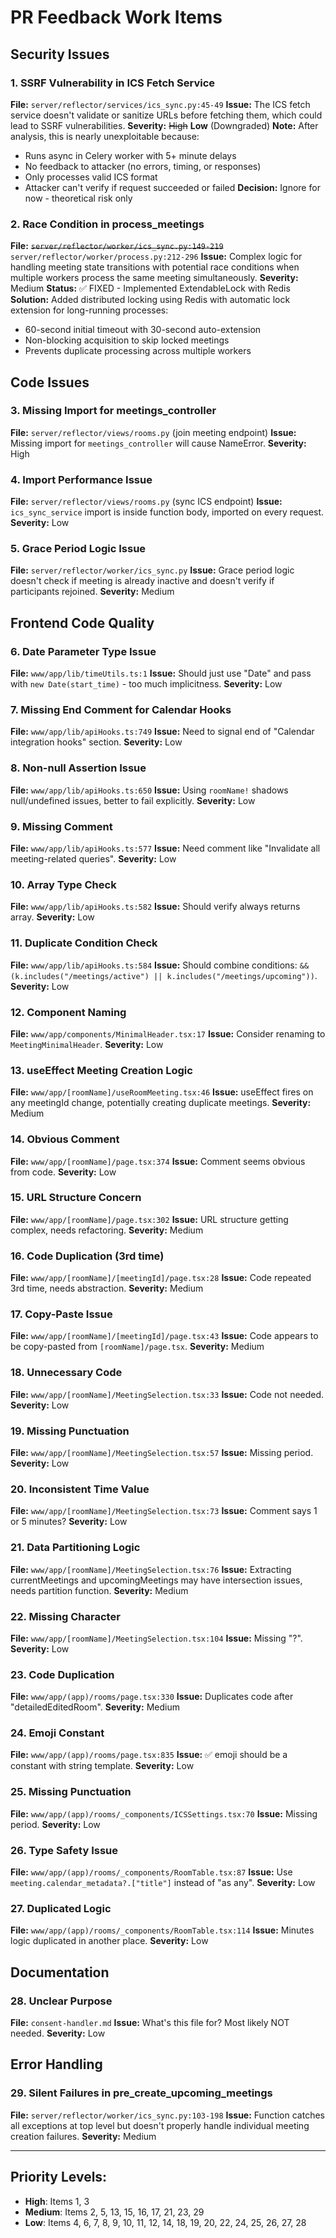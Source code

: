 # PR Feedback Work Items

## Security Issues

### 1. SSRF Vulnerability in ICS Fetch Service
**File:** `server/reflector/services/ics_sync.py:45-49`
**Issue:** The ICS fetch service doesn't validate or sanitize URLs before fetching them, which could lead to SSRF vulnerabilities.
**Severity:** ~~High~~ **Low** (Downgraded)
**Note:** After analysis, this is nearly unexploitable because:
- Runs async in Celery worker with 5+ minute delays
- No feedback to attacker (no errors, timing, or responses)
- Only processes valid ICS format
- Attacker can't verify if request succeeded or failed
**Decision:** Ignore for now - theoretical risk only

### 2. Race Condition in process_meetings
**File:** ~~`server/reflector/worker/ics_sync.py:149-219`~~ `server/reflector/worker/process.py:212-296`
**Issue:** Complex logic for handling meeting state transitions with potential race conditions when multiple workers process the same meeting simultaneously.
**Severity:** Medium
**Status:** ✅ FIXED - Implemented ExtendableLock with Redis
**Solution:** Added distributed locking using Redis with automatic lock extension for long-running processes:
- 60-second initial timeout with 30-second auto-extension
- Non-blocking acquisition to skip locked meetings
- Prevents duplicate processing across multiple workers

## Code Issues

### 3. Missing Import for meetings_controller
**File:** `server/reflector/views/rooms.py` (join meeting endpoint)
**Issue:** Missing import for `meetings_controller` will cause NameError.
**Severity:** High

### 4. Import Performance Issue
**File:** `server/reflector/views/rooms.py` (sync ICS endpoint)
**Issue:** `ics_sync_service` import is inside function body, imported on every request.
**Severity:** Low

### 5. Grace Period Logic Issue
**File:** `server/reflector/worker/ics_sync.py`
**Issue:** Grace period logic doesn't check if meeting is already inactive and doesn't verify if participants rejoined.
**Severity:** Medium

## Frontend Code Quality

### 6. Date Parameter Type Issue
**File:** `www/app/lib/timeUtils.ts:1`
**Issue:** Should just use "Date" and pass with `new Date(start_time)` - too much implicitness.
**Severity:** Low

### 7. Missing End Comment for Calendar Hooks
**File:** `www/app/lib/apiHooks.ts:749`
**Issue:** Need to signal end of "Calendar integration hooks" section.
**Severity:** Low

### 8. Non-null Assertion Issue
**File:** `www/app/lib/apiHooks.ts:650`
**Issue:** Using `roomName!` shadows null/undefined issues, better to fail explicitly.
**Severity:** Low

### 9. Missing Comment
**File:** `www/app/lib/apiHooks.ts:577`
**Issue:** Need comment like "Invalidate all meeting-related queries".
**Severity:** Low

### 10. Array Type Check
**File:** `www/app/lib/apiHooks.ts:582`
**Issue:** Should verify always returns array.
**Severity:** Low

### 11. Duplicate Condition Check
**File:** `www/app/lib/apiHooks.ts:584`
**Issue:** Should combine conditions: `&& (k.includes("/meetings/active") || k.includes("/meetings/upcoming"))`.
**Severity:** Low

### 12. Component Naming
**File:** `www/app/components/MinimalHeader.tsx:17`
**Issue:** Consider renaming to `MeetingMinimalHeader`.
**Severity:** Low

### 13. useEffect Meeting Creation Logic
**File:** `www/app/[roomName]/useRoomMeeting.tsx:46`
**Issue:** useEffect fires on any meetingId change, potentially creating duplicate meetings.
**Severity:** Medium

### 14. Obvious Comment
**File:** `www/app/[roomName]/page.tsx:374`
**Issue:** Comment seems obvious from code.
**Severity:** Low

### 15. URL Structure Concern
**File:** `www/app/[roomName]/page.tsx:302`
**Issue:** URL structure getting complex, needs refactoring.
**Severity:** Medium

### 16. Code Duplication (3rd time)
**File:** `www/app/[roomName]/[meetingId]/page.tsx:28`
**Issue:** Code repeated 3rd time, needs abstraction.
**Severity:** Medium

### 17. Copy-Paste Issue
**File:** `www/app/[roomName]/[meetingId]/page.tsx:43`
**Issue:** Code appears to be copy-pasted from `[roomName]/page.tsx`.
**Severity:** Medium

### 18. Unnecessary Code
**File:** `www/app/[roomName]/MeetingSelection.tsx:33`
**Issue:** Code not needed.
**Severity:** Low

### 19. Missing Punctuation
**File:** `www/app/[roomName]/MeetingSelection.tsx:57`
**Issue:** Missing period.
**Severity:** Low

### 20. Inconsistent Time Value
**File:** `www/app/[roomName]/MeetingSelection.tsx:73`
**Issue:** Comment says 1 or 5 minutes?
**Severity:** Low

### 21. Data Partitioning Logic
**File:** `www/app/[roomName]/MeetingSelection.tsx:76`
**Issue:** Extracting currentMeetings and upcomingMeetings may have intersection issues, needs partition function.
**Severity:** Medium

### 22. Missing Character
**File:** `www/app/[roomName]/MeetingSelection.tsx:104`
**Issue:** Missing "?".
**Severity:** Low

### 23. Code Duplication
**File:** `www/app/(app)/rooms/page.tsx:330`
**Issue:** Duplicates code after "detailedEditedRoom".
**Severity:** Medium

### 24. Emoji Constant
**File:** `www/app/(app)/rooms/page.tsx:835`
**Issue:** ✅ emoji should be a constant with string template.
**Severity:** Low

### 25. Missing Punctuation
**File:** `www/app/(app)/rooms/_components/ICSSettings.tsx:70`
**Issue:** Missing period.
**Severity:** Low

### 26. Type Safety Issue
**File:** `www/app/(app)/rooms/_components/RoomTable.tsx:87`
**Issue:** Use `meeting.calendar_metadata?.["title"]` instead of "as any".
**Severity:** Low

### 27. Duplicated Logic
**File:** `www/app/(app)/rooms/_components/RoomTable.tsx:114`
**Issue:** Minutes logic duplicated in another place.
**Severity:** Low

## Documentation

### 28. Unclear Purpose
**File:** `consent-handler.md`
**Issue:** What's this file for? Most likely NOT needed.
**Severity:** Low

## Error Handling

### 29. Silent Failures in pre_create_upcoming_meetings
**File:** `server/reflector/worker/ics_sync.py:103-198`
**Issue:** Function catches all exceptions at top level but doesn't properly handle individual meeting creation failures.
**Severity:** Medium

---

## Priority Levels:
- **High**: Items 1, 3
- **Medium**: Items 2, 5, 13, 15, 16, 17, 21, 23, 29
- **Low**: Items 4, 6, 7, 8, 9, 10, 11, 12, 14, 18, 19, 20, 22, 24, 25, 26, 27, 28
